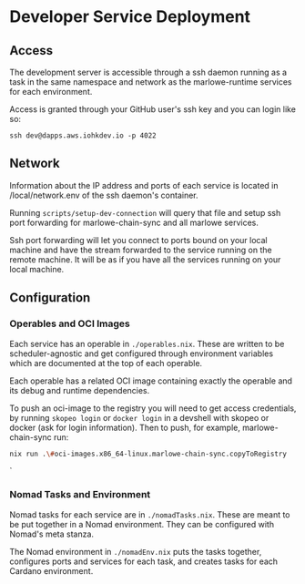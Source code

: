 # Developer Service Deployment
## Access
The development server is accessible through a ssh daemon running as a task in the same namespace and network as the marlowe-runtime services for each environment.

Access is granted through your GitHub user's ssh key and you can login like so:

```
ssh dev@dapps.aws.iohkdev.io -p 4022
```

## Network
Information about the IP address and ports of each service is located in /local/network.env of the ssh daemon's container.

Running `scripts/setup-dev-connection` will query that file and setup ssh port forwarding for marlowe-chain-sync and all marlowe services.

Ssh port forwarding will let you connect to ports bound on your local machine and have the stream forwarded to the service running on the remote machine. It will be as if you have all the services running on your local machine.

## Configuration
### Operables and OCI Images
Each service has an operable in `./operables.nix`. These are written to be scheduler-agnostic and get configured through environment variables which are documented at the top of each operable.

Each operable has a related OCI image containing exactly the operable and its debug and runtime dependencies.

To push an oci-image to the registry you will need to get access credentials, by running `skopeo login` or `docker login` in a devshell with skopeo or docker (ask for login information).
Then to push, for example, marlowe-chain-sync run:

``` sh
nix run .\#oci-images.x86_64-linux.marlowe-chain-sync.copyToRegistry
```

`
### Nomad Tasks and Environment
Nomad tasks for each service are in `./nomadTasks.nix`. These are meant to be put together in a Nomad environment. They can be configured with Nomad's meta stanza.

The Nomad environment in `./nomadEnv.nix` puts the tasks together, configures ports and services for each task, and creates tasks for each Cardano environment.
